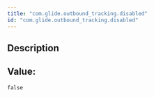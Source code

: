 ```yaml
---
title: "com.glide.outbound_tracking.disabled"
id: "com.glide.outbound_tracking.disabled"
---
```

## Description



## Value: 
```
false
```